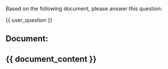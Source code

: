 Based on the following document, please answer this question:

{{ user_question }}

Document:
---
{{ document_content }}
---
